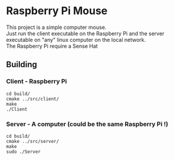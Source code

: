 # Raspberry Pi Mouse

This project is a simple computer mouse.<br />
Just run the client executable on the Raspberry Pi and the server executable on "any" linux computer on the local network.<br />
The Raspberry Pi require a Sense Hat 

## Building

### Client - Raspberry Pi

`cd build/`<br />
`cmake ../src/client/`<br />
`make`<br />
`./Client`<br />
### Server - A computer (could be the same Raspberry Pi !)

`cd build/`<br />
`cmake ../src/server/`<br />
`make`<br />
`sudo ./Server`<br />
